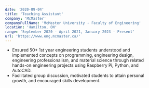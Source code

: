 ```yaml
---
date: '2020-09-04'
title: 'Teaching Assistant'
company: 'McMaster'
companyFullName: 'McMaster University - Faculty of Engineering'
location: 'Hamilton, ON'
range: 'September 2020 - April 2021, January 2023 - Present'
url: 'https://www.eng.mcmaster.ca/'
---
```


- Ensured 50+ 1st year engineering students understood and implemented concepts on programming, engineering design, engineering professionalism, and material science through related hands-on engineering projects using Raspberry Pi, Python, and AutoCAD.
- Facilitated group discussion, motivated students to attain personal growth, and encouraged skills development.